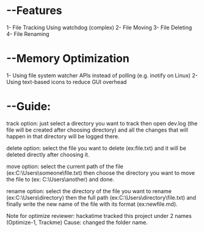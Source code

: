 # --Features
1- File Tracking Using watchdog (complex)
2- File Moving
3- File Deleting
4- File Renaming
# --Memory Optimization
1- Using file system watcher APIs instead of polling (e.g. inotify on Linux)
2- Using text-based icons to reduce GUI overhead

# --Guide: 
track option: just select a directory you want to track then open dev.log (the file will be created after choosing directory) and all the changes that will happen in that directory will be logged there.

delete option: select the file you want to delete (ex:file.txt) and it will be deleted directly after choosing it.

move option: select the current path of the file (ex:C:\Users\someone\file.txt) then choose the directory you want to move the file to (ex: C:\Users\another\) and done.

rename option: select the directory of the file you want to rename (ex:C:\Users\directory\) then the full path (ex:C:\Users\directory\file.txt) and finally write the new name of the file with its format (ex:newfile.md).





Note for optimize reviewer: hackatime tracked this project under 2 names (Optimize-1, Trackme)
Cause: changed the folder name.